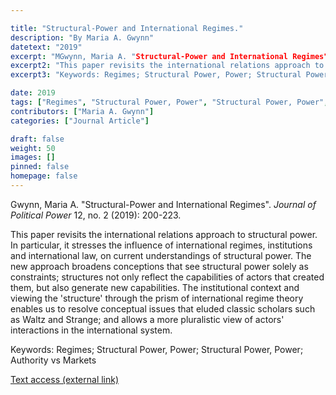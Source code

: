 ```yaml
---

title: "Structural-Power and International Regimes."
description: "By Maria A. Gwynn"
datetext: "2019"
excerpt: "MGwynn, Maria A. "Structural-Power and International Regimes". Journal of Political Power 12, no. 2 (2019): 200-223."
excerpt2: "This paper revisits the international relations approach to structural power. In particular, it stresses the influence of international regimes, institutions and international law, on current understandings of structural power. The new approach broadens conceptions that see structural power solely as constraints; structures not only reflect the capabilities of actors that created them, but also generate new capabilities. The institutional context and viewing the 'structure' through the prism of international regime theory enables us to resolve conceptual issues that eluded classic scholars such as Waltz and Strange; and allows a more pluralistic view of actors' interactions in the international system."
excerpt3: "Keywords: Regimes; Structural Power, Power; Structural Power, Power; Authority vs Markets"

date: 2019
tags: ["Regimes", "Structural Power, Power", "Structural Power, Power", "Authority vs Markets", "Strange-Influenced Works", "2010's"]
contributors: ["Maria A. Gwynn"]
categories: ["Journal Article"]

draft: false
weight: 50
images: []
pinned: false
homepage: false
---
```


Gwynn, Maria A. "Structural-Power and International Regimes". *Journal of Political Power* 12, no. 2 (2019): 200-223.

This paper revisits the international relations approach to structural power. In particular, it stresses the influence of international regimes, institutions and international law, on current understandings of structural power. The new approach broadens conceptions that see structural power solely as constraints; structures not only reflect the capabilities of actors that created them, but also generate new capabilities. The institutional context and viewing the 'structure' through the prism of international regime theory enables us to resolve conceptual issues that eluded classic scholars such as Waltz and Strange; and allows a more pluralistic view of actors' interactions in the international system.

Keywords: Regimes; Structural Power, Power; Structural Power, Power; Authority vs Markets

[Text access (external link)](https://doi.org/10.1080/2158379X.2019.1618486)
